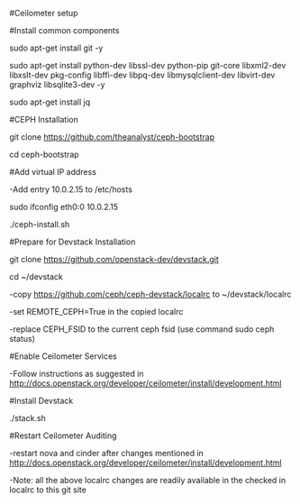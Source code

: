 #Ceilometer setup

#Install common components

sudo apt-get install git -y

sudo apt-get install python-dev libssl-dev python-pip git-core libxml2-dev libxslt-dev pkg-config libffi-dev libpq-dev libmysqlclient-dev libvirt-dev graphviz libsqlite3-dev -y

sudo apt-get install jq

#CEPH Installation

git clone https://github.com/theanalyst/ceph-bootstrap

cd ceph-bootstrap

#Add virtual IP address 

-Add entry 10.0.2.15 <hostname> to /etc/hosts

sudo ifconfig eth0:0 10.0.2.15

./ceph-install.sh

#Prepare for Devstack Installation

git clone https://github.com/openstack-dev/devstack.git

cd ~/devstack

-copy https://github.com/ceph/ceph-devstack/localrc to ~/devstack/localrc

-set REMOTE_CEPH=True in the copied localrc

-replace CEPH_FSID to the current ceph fsid (use command sudo ceph status)

#Enable Ceilometer Services

-Follow instructions as suggested in http://docs.openstack.org/developer/ceilometer/install/development.html

#Install Devstack

./stack.sh

#Restart Ceilometer Auditing

-restart nova and cinder after changes mentioned in http://docs.openstack.org/developer/ceilometer/install/development.html

-Note: all the above localrc changes are readily available in the checked in localrc to this git site




